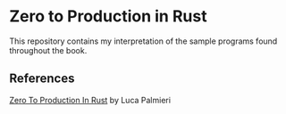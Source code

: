 # Zero to Production in Rust

This repository contains my interpretation of the sample programs found throughout the book.

## References

[Zero To Production In Rust](https://www.zero2prod.com)
by Luca Palmieri
